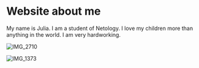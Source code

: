 # Website about me

My name is Julia. I am a student of Netology. I love my children more than anything in the world. I am very hardworking.


![IMG_2710](https://github.com/yuliyaDanzy/Website/assets/117021886/9400c24a-8b0a-478c-89ca-6e1fd5f20d04)

![IMG_1373](https://github.com/yuliyaDanzy/Website/assets/117021886/7fe8e52f-8118-4aa9-9114-9adbb8776d90)